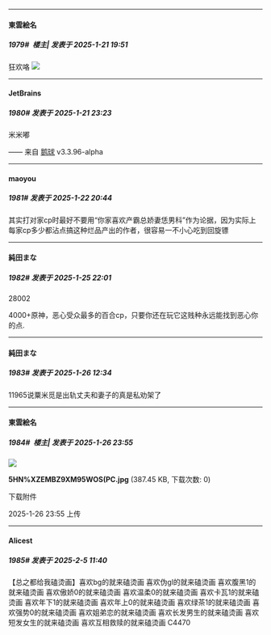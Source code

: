 ﻿
*****

####  東雲絵名  
##### 1979#         楼主| 发表于 2025-1-21 19:51

狂欢咯
<img src="https://p.sda1.dev/21/2e258dccb7c8253bd59114c9d173f6f5/image.jpg" referrerpolicy="no-referrer">

*****

####  JetBrains  
##### 1980#       发表于 2025-1-21 23:23

米米嘟

—— 来自 [鹅球](https://www.pgyer.com/xfPejhuq) v3.3.96-alpha

*****

####  maoyou  
##### 1981#       发表于 2025-1-22 20:44

其实打对家cp时最好不要用“你家喜欢产霸总娇妻恁男科”作为论据，因为实际上每家cp多少都沾点搞这种烂品产出的作者，很容易一不小心吃到回旋镖

*****

####  純田まな  
##### 1982#       发表于 2025-1-25 22:01

28002

4000+原神，恶心受众最多的百合cp，只要你还在玩它这贱种永远能找到恶心你的点.

*****

####  純田まな  
##### 1983#       发表于 2025-1-26 12:34

11965说粟米觅是出轨丈夫和妻子的真是私劝架了

*****

####  東雲絵名  
##### 1984#         楼主| 发表于 2025-1-26 23:55

<img src="https://img.saraba1st.com/forum/202501/26/235538xtx7nsenxpnxk3n1.jpg" referrerpolicy="no-referrer">

<strong>5HN%XZEMBZ9XM95WOS$($PC.jpg</strong> (387.45 KB, 下载次数: 0)

下载附件

2025-1-26 23:55 上传

*****

####  Alicest  
##### 1985#       发表于 2025-2-5 11:40

【总之都给我磕烫画】喜欢bg的就来磕烫画 喜欢伪gl的就来磕烫画 喜欢腹黑1的就来磕烫画 喜欢傲娇0的就来磕烫画 喜欢温柔0的就来磕烫画 喜欢卡瓦1的就来磕烫画 喜欢年下1的就来磕烫画 喜欢年上0的就来磕烫画 喜欢绿茶1的就来磕烫画 喜欢强势0的就来磕烫画 喜欢姐弟恋的就来磕烫画 喜欢长发男生的就来磕烫画 喜欢短发女生的就来磕烫画 喜欢互相救赎的就来磕烫画
C4470

